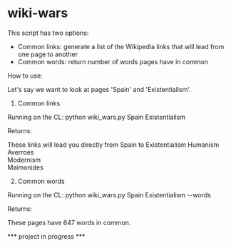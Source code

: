 # wiki-wars

This script has two options:
- Common links: generate a list of the Wikipedia links that will lead from one page to another
- Common words: return number of words pages have in common

How to use:

Let's say we want to look at pages 'Spain' and 'Existentialism'.

1) Common links

Running on the CL: python wiki_wars.py Spain Existentialism

Returns:

These links will lead you directly from Spain to Existentialism
Humanism  
Averroes  
Modernism  
Maimonides  

2) Common words

Running on the CL: python wiki_wars.py Spain Existentialism --words

Returns:

These pages have 647 words in common.

*** project in progress ***